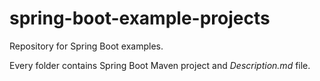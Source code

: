 # spring-boot-example-projects

Repository for Spring Boot examples.

Every folder contains Spring Boot Maven project and *Description.md* file.


